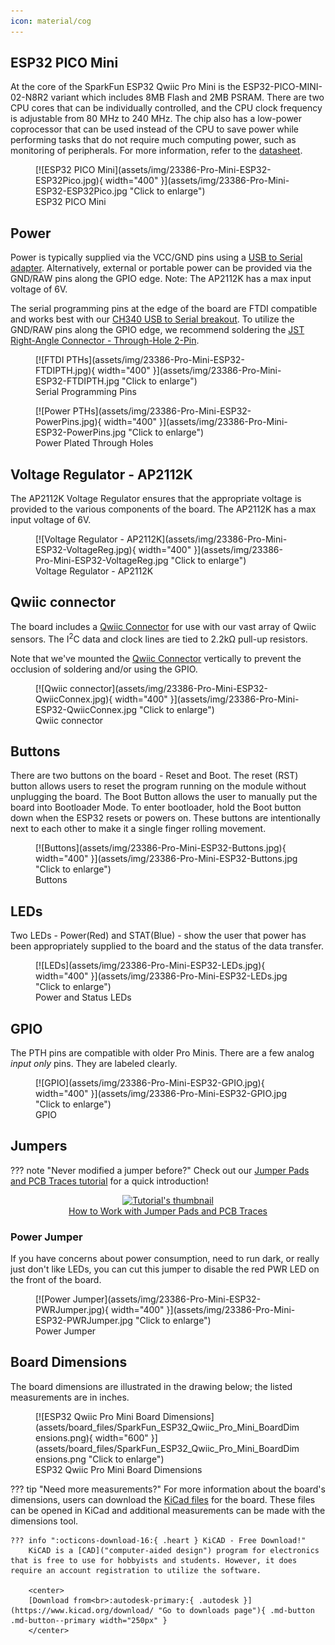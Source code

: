 ```yaml
---
icon: material/cog
---
```



## ESP32 PICO Mini 

At the core of the SparkFun ESP32 Qwiic Pro Mini is the ESP32-PICO-MINI-02-N8R2 variant which includes 8MB Flash and 2MB PSRAM. There are two CPU cores that can be individually controlled, and the CPU clock frequency is adjustable from 80 MHz to 240 MHz. The chip also has a low-power coprocessor that can be used instead of the CPU to save power while performing tasks that do not require much computing power, such as monitoring of peripherals. For more information, refer to the [datasheet](assets/board_files/Espressif_Systems_04082021_ESP32_PICO_MINI_02_N8R2-2295871.pdf). 


<figure markdown>
[![ESP32 PICO Mini](assets/img/23386-Pro-Mini-ESP32-ESP32Pico.jpg){ width="400" }](assets/img/23386-Pro-Mini-ESP32-ESP32Pico.jpg "Click to enlarge")
<figcaption markdown>ESP32 PICO Mini</figcaption>
</figure>

## Power

Power is typically supplied via the VCC/GND pins using a [USB to Serial adapter](https://www.sparkfun.com/products/15096). Alternatively, external or portable power can be provided via the GND/RAW pins along the GPIO edge. Note: The AP2112K has a max input voltage of 6V.


The serial programming pins at the edge of the board are FTDI compatible and works best with our [CH340 USB to Serial breakout](https://www.sparkfun.com/products/15096). To utilize the GND/RAW pins along the GPIO edge, we recommend soldering the [JST Right-Angle Connector - Through-Hole 2-Pin](https://www.sparkfun.com/products/9749). 


<figure markdown>
[![FTDI PTHs](assets/img/23386-Pro-Mini-ESP32-FTDIPTH.jpg){ width="400" }](assets/img/23386-Pro-Mini-ESP32-FTDIPTH.jpg "Click to enlarge")
<figcaption markdown>Serial Programming Pins</figcaption>
</figure>


<figure markdown>
[![Power PTHs](assets/img/23386-Pro-Mini-ESP32-PowerPins.jpg){ width="400" }](assets/img/23386-Pro-Mini-ESP32-PowerPins.jpg "Click to enlarge")
<figcaption markdown>Power Plated Through Holes</figcaption>
</figure>

## Voltage Regulator - AP2112K

The AP2112K Voltage Regulator ensures that the appropriate voltage is provided to the various components of the board. The AP2112K has a max input voltage of 6V.



<figure markdown>
[![Voltage Regulator - AP2112K](assets/img/23386-Pro-Mini-ESP32-VoltageReg.jpg){ width="400" }](assets/img/23386-Pro-Mini-ESP32-VoltageReg.jpg "Click to enlarge")
<figcaption markdown>Voltage Regulator - AP2112K</figcaption>
</figure>


## Qwiic connector

The board includes a [Qwiic Connector](www.sparkfun.com/qwiic) for use with our vast array of Qwiic sensors. The I<sup>2</sup>C data and clock lines are tied to 2.2kΩ pull-up resistors.

Note that we've mounted the [Qwiic Connector](www.sparkfun.com/qwiic) vertically to prevent the occlusion of soldering and/or using the GPIO. 


<figure markdown>
[![Qwiic connector](assets/img/23386-Pro-Mini-ESP32-QwiicConnex.jpg){ width="400" }](assets/img/23386-Pro-Mini-ESP32-QwiicConnex.jpg "Click to enlarge")
<figcaption markdown>Qwiic connector</figcaption>
</figure>

## Buttons

There are two buttons on the board - Reset and Boot. The reset (RST) button allows users to reset the program running on the module without unplugging the board. The Boot Button allows the user to manually put the board into Bootloader Mode. To enter bootloader, hold the Boot button down when the ESP32 resets or powers on. These buttons are intentionally next to each other to make it a single finger rolling movement.

<figure markdown>
[![Buttons](assets/img/23386-Pro-Mini-ESP32-Buttons.jpg){ width="400" }](assets/img/23386-Pro-Mini-ESP32-Buttons.jpg "Click to enlarge")
<figcaption markdown>Buttons</figcaption>
</figure>

## LEDs

Two LEDs - Power(Red) and STAT(Blue) - show the user that power has been appropriately supplied to the board and the status of the data transfer. 

<figure markdown>
[![LEDs](assets/img/23386-Pro-Mini-ESP32-LEDs.jpg){ width="400" }](assets/img/23386-Pro-Mini-ESP32-LEDs.jpg "Click to enlarge")
<figcaption markdown>Power and Status LEDs</figcaption>
</figure>


## GPIO

The PTH pins are compatible with older Pro Minis. There are a few analog *input only* pins. They are labeled clearly.

<!--Use boot control pins with caution: 0, 2, 5, 12, 15
IO0: Avoid device connections. Can be used as a stat LED
IO2: Avoid external pullups - will cause bootloader fail
IO5: SDIO peripheral control. Has builtin pullup at POR
IO12: Avoid external pullups - will cause bootloader fail
IO15: Suppress output at POR. Has builtin pullup at POR
-->

<figure markdown>
[![GPIO](assets/img/23386-Pro-Mini-ESP32-GPIO.jpg){ width="400" }](assets/img/23386-Pro-Mini-ESP32-GPIO.jpg "Click to enlarge")
<figcaption markdown>GPIO</figcaption>
</figure>


## Jumpers

??? note "Never modified a jumper before?"
	Check out our <a href="https://learn.sparkfun.com/tutorials/664">Jumper Pads and PCB Traces tutorial</a> for a quick introduction!
	<p align="center">
		<a href="https://learn.sparkfun.com/tutorials/664">
		<img src="https://cdn.sparkfun.com/c/264-148/assets/learn_tutorials/6/6/4/PCB_TraceCutLumenati.jpg" alt="Tutorial's thumbnail"><br>
        How to Work with Jumper Pads and PCB Traces</a>
	</p>


### Power Jumper

If you have concerns about power consumption, need to run dark, or really just don't like LEDs, you can cut this jumper to disable the red PWR LED on the front of the board.

<figure markdown>
[![Power Jumper](assets/img/23386-Pro-Mini-ESP32-PWRJumper.jpg){ width="400" }](assets/img/23386-Pro-Mini-ESP32-PWRJumper.jpg "Click to enlarge")
<figcaption markdown>Power Jumper</figcaption>
</figure>


## Board Dimensions

The board dimensions are illustrated in the drawing below; the listed measurements are in inches.


<figure markdown>
[![ESP32 Qwiic Pro Mini Board Dimensions](assets/board_files/SparkFun_ESP32_Qwiic_Pro_Mini_BoardDimensions.png){ width="600" }](assets/board_files/SparkFun_ESP32_Qwiic_Pro_Mini_BoardDimensions.png "Click to enlarge")
<figcaption markdown>ESP32 Qwiic Pro Mini Board Dimensions</figcaption>
</figure>


??? tip "Need more measurements?"
	For more information about the board's dimensions, users can download the [KiCad files](assets/board_files/SparkFun_ESP32_Qwiic_Pro_Mini-KiCadFiles.zip) for the board. These files can be opened in KiCad and additional measurements can be made with the dimensions tool.

	??? info ":octicons-download-16:{ .heart } KiCAD - Free Download!"
		KiCAD is a [CAD]("computer-aided design") program for electronics that is free to use for hobbyists and students. However, it does require an account registration to utilize the software.

		<center>
		[Download from<br>:autodesk-primary:{ .autodesk }](https://www.kicad.org/download/ "Go to downloads page"){ .md-button .md-button--primary width="250px" }
		</center>
	
		
